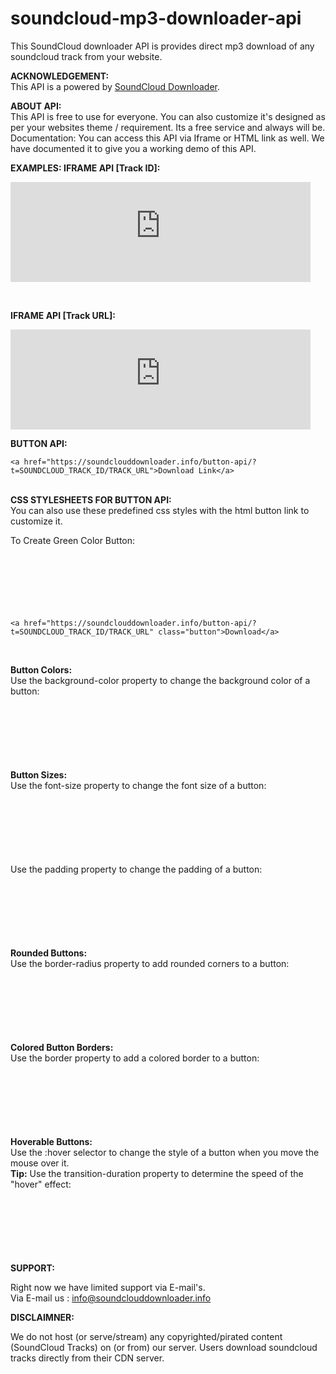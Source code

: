 # soundcloud-mp3-downloader-api
This SoundCloud downloader API is provides direct mp3 download of any soundcloud track from your website.
<br>

<p><b>ACKNOWLEDGEMENT:</b> <br>
This API is a powered by
<a href="https://soundclouddownloader.info/" title="Soundcloud downloader">SoundCloud Downloader</a>. <br>

<b>ABOUT API:</b> <br>
This API is free to use for everyone. You 
can also customize it's designed as per your websites theme / requirement. Its a 
free service and always will be. Documentation: You can access this API via 
Iframe or HTML link as well. We have documented it to give you a working demo of 
this API.<br>

<b>EXAMPLES: IFRAME API [Track ID]: </b><br>
<pre><code><iframe src="https://soundclouddownloader.info/iframe-api/?t=SOUNDCLOUD_TRACK_ID" width="480" height="160" scrolling="no" style="border:none;"></iframe></code></pre><br>

<b>IFRAME API [Track URL]: </b><br>

<pre><code><iframe src="https://soundclouddownloader.info/iframe-api/?t=SOUNDCLOUD_TRACK_URL" width="480" height="160" scrolling="no" style="border:none;"></iframe></code></pre>

<b>BUTTON API: </b><br>
<pre><code>&lt;a href="https://soundclouddownloader.info/button-api/?t=SOUNDCLOUD_TRACK_ID/TRACK_URL"&gt;Download Link&lt;/a&gt;</code></pre>
<br>
<b>CSS STYLESHEETS FOR BUTTON API: </b><br>
You can also use these predefined css styles with the html button link to customize it.<br/>

To Create Green Color Button: <br/>
<pre>
<code>
<style>.button {
    background-color: #4CAF50; /* Green */
    border: none;
    color: white;
    padding: 15px 32px;
    text-align: center;
    text-decoration: none;
    display: inline-block;
    font-size: 16px;
    margin: 4px 2px;
    cursor: pointer;
}</style>
</code>
</pre>
<br>
<pre><code>&lt;a href="https://soundclouddownloader.info/button-api/?t=SOUNDCLOUD_TRACK_ID/TRACK_URL" class="button"&gt;Download&lt;/a&gt;</code></pre>
<br>



<b>Button Colors:</b><br/>
Use the background-color property to change the background color of a button: <br/>
<pre>
<code>
<style>
.button2 {background-color: #008CBA;} /* Blue */
.button3 {background-color: #f44336;} /* Red */ 
.button4 {background-color: #e7e7e7; color: black;} /* Gray */ 
.button5 {background-color: #555555;} /* Black */
</style>
</code>
</pre>
<br/>


<b>Button Sizes:</b><br/>
Use the font-size property to change the font size of a button:
<br/>
<pre>
<code>
<style>
.button1 {background-color: #4CAF50;} /* Green */
.button2 {background-color: #008CBA;} /* Blue */
.button3 {background-color: #f44336;} /* Red */ 
.button4 {background-color: #e7e7e7; color: black;} /* Gray */ 
.button5 {background-color: #555555;} /* Black */
</style>
</code>
</pre>
<br>
        
    
Use the padding property to change the padding of a button:
<br/>
<pre>
<code>
<style>
.button1 {padding: 10px 24px;}
.button2 {padding: 12px 28px;}
.button3 {padding: 14px 40px;}
.button4 {padding: 32px 16px;}
.button5 {padding: 16px;}
</style>
</code>
</pre>
<br/>

<b>Rounded Buttons:</b><br/>
Use the border-radius property to add rounded corners to a button:
<br/>
<pre>
<code>
<style>
.button1 {border-radius: 2px;}
.button2 {border-radius: 4px;}
.button3 {border-radius: 8px;}
.button4 {border-radius: 12px;}
.button5 {border-radius: 50%;}
</style>
</code>
</pre>
<br>

<b>Colored Button Borders:</b><br/>
Use the border property to add a colored border to a button:
<br/>
<pre>
<code>
<style>
.button {
    background-color: #4CAF50; /* Green */
    border: none;
    color: white;
    padding: 15px 32px;
    text-align: center;
    text-decoration: none;
    display: inline-block;
    font-size: 16px;
    margin: 4px 2px;
    cursor: pointer;
}

.button1 {
    background-color: white; 
    color: black; 
    border: 2px solid #4CAF50;
}

.button2 {
    background-color: white; 
    color: black; 
    border: 2px solid #008CBA;
}

.button3 {
    background-color: white; 
    color: black; 
    border: 2px solid #f44336;
}

.button4 {
    background-color: white;
    color: black;
    border: 2px solid #e7e7e7;
}

.button5 {
    background-color: white;
    color: black;
    border: 2px solid #555555;
}
</style>
</code>
</pre>
<br>

<b>Hoverable Buttons:</b><br/>
Use the :hover selector to change the style of a button when you move the mouse over it.<br>
<strong>Tip:</strong> Use the transition-duration property to determine the speed of the "hover" effect:
<br/>
<pre>
<code>
<style>
.button {
    background-color: #4CAF50; /* Green */
    border: none;
    color: white;
    padding: 16px 32px;
    text-align: center;
    text-decoration: none;
    display: inline-block;
    font-size: 16px;
    margin: 4px 2px;
    -webkit-transition-duration: 0.4s; /* Safari */
    transition-duration: 0.4s;
    cursor: pointer;
}

.button1 {
    background-color: white; 
    color: black; 
    border: 2px solid #4CAF50;
}

.button1:hover {
    background-color: #4CAF50;
    color: white;
}

.button2 {
    background-color: white; 
    color: black; 
    border: 2px solid #008CBA;
}

.button2:hover {
    background-color: #008CBA;
    color: white;
}

.button3 {
    background-color: white; 
    color: black; 
    border: 2px solid #f44336;
}

.button3:hover {
    background-color: #f44336;
    color: white;
}

.button4 {
    background-color: white;
    color: black;
    border: 2px solid #e7e7e7;
}

.button4:hover {background-color: #e7e7e7;}

.button5 {
    background-color: white;
    color: black;
    border: 2px solid #555555;
}

.button5:hover {
    background-color: #555555;
    color: white;
}
</style>
</code>
</pre>
<br>
    
    
<b>SUPPORT:</b><br>

Right now we have limited support via E-mail's. <br>
Via E-mail us : info@soundclouddownloader.info <br>

<b>DISCLAIMNER:</b><br>

We do not host (or serve/stream) any 
copyrighted/pirated content (SoundCloud Tracks) on (or from) our server. Users 
download soundcloud tracks directly from their CDN server.</p>
